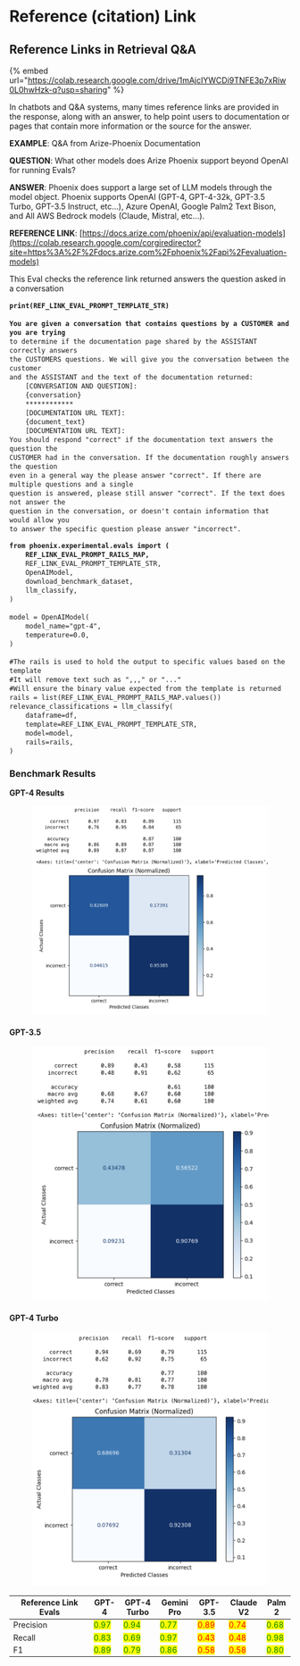 # Reference (citation) Link

## Reference Links in Retrieval Q\&A

{% embed url="https://colab.research.google.com/drive/1mAjcIYWCDi9TNFE3p7xRiw0L0hwHzk-q?usp=sharing" %}

In chatbots and Q\&A systems, many times reference links are provided in the response, along with an answer, to help point users to documentation or pages that contain more information or the source for the answer.

**EXAMPLE**: Q\&A from Arize-Phoenix Documentation

**QUESTION**: What other models does Arize Phoenix support beyond OpenAI for running Evals?

**ANSWER**: Phoenix does support a large set of LLM models through the model object. Phoenix supports OpenAI (GPT-4, GPT-4-32k, GPT-3.5 Turbo, GPT-3.5 Instruct, etc...), Azure OpenAI, Google Palm2 Text Bison, and All AWS Bedrock models (Claude, Mistral, etc...).

**REFERENCE LINK**: [https://docs.arize.com/phoenix/api/evaluation-models](https://colab.research.google.com/corgiredirector?site=https%3A%2F%2Fdocs.arize.com%2Fphoenix%2Fapi%2Fevaluation-models)

This Eval checks the reference link returned answers the question asked in a conversation

<pre class="language-python"><code class="lang-python"><strong>print(REF_LINK_EVAL_PROMPT_TEMPLATE_STR)
</strong><strong>
</strong><strong>You are given a conversation that contains questions by a CUSTOMER and you are trying
</strong>to determine if the documentation page shared by the ASSISTANT correctly answers
the CUSTOMERS questions. We will give you the conversation between the customer
and the ASSISTANT and the text of the documentation returned:
    [CONVERSATION AND QUESTION]:
    {conversation}
    ************
    [DOCUMENTATION URL TEXT]:
    {document_text}
    [DOCUMENTATION URL TEXT]:
You should respond "correct" if the documentation text answers the question the
CUSTOMER had in the conversation. If the documentation roughly answers the question
even in a general way the please answer "correct". If there are multiple questions and a single
question is answered, please still answer "correct". If the text does not answer the
question in the conversation, or doesn't contain information that would allow you
to answer the specific question please answer "incorrect".
</code></pre>

<pre class="language-python"><code class="lang-python"><strong>from phoenix.experimental.evals import (
</strong><strong>    REF_LINK_EVAL_PROMPT_RAILS_MAP,
</strong>    REF_LINK_EVAL_PROMPT_TEMPLATE_STR,
    OpenAIModel,
    download_benchmark_dataset,
    llm_classify,
)

model = OpenAIModel(
    model_name="gpt-4",
    temperature=0.0,
)

#The rails is used to hold the output to specific values based on the template
#It will remove text such as ",,," or "..."
#Will ensure the binary value expected from the template is returned
rails = list(REF_LINK_EVAL_PROMPT_RAILS_MAP.values())
relevance_classifications = llm_classify(
    dataframe=df,
    template=REF_LINK_EVAL_PROMPT_TEMPLATE_STR,
    model=model,
    rails=rails,
)
</code></pre>

### Benchmark Results

**GPT-4 Results**

<figure><img src="../../../.gitbook/assets/GPT-4 Ref Evals (3).png" alt=""><figcaption></figcaption></figure>

#### GPT-3.5&#x20;



<figure><img src="../../../.gitbook/assets/GPT-3.5 Ref Link (1).png" alt="" width="563"><figcaption></figcaption></figure>

#### GPT-4 Turbo



<figure><img src="../../../.gitbook/assets/GPT-4 Turbo Ref link.png" alt="" width="563"><figcaption></figcaption></figure>

<table><thead><tr><th width="130">Reference Link Evals</th><th>GPT-4</th><th>GPT-4 Turbo</th><th>Gemini Pro</th><th>GPT-3.5</th><th>Claude V2</th><th>Palm 2</th></tr></thead><tbody><tr><td>Precision</td><td><mark style="color:green;">0.97</mark></td><td><mark style="color:green;">0.94</mark></td><td><mark style="color:green;">0.77</mark></td><td><mark style="color:red;">0.89</mark></td><td><mark style="color:red;">0.74</mark></td><td><mark style="color:green;">0.68</mark></td></tr><tr><td>Recall</td><td><mark style="color:green;">0.83</mark></td><td><mark style="color:green;">0.69</mark></td><td><mark style="color:green;">0.97</mark></td><td><mark style="color:red;">0.43</mark></td><td><mark style="color:red;">0.48</mark></td><td><mark style="color:green;">0.98</mark></td></tr><tr><td>F1</td><td><mark style="color:green;">0.89</mark></td><td><mark style="color:green;">0.79</mark></td><td><mark style="color:green;">0.86</mark></td><td><mark style="color:red;">0.58</mark></td><td><mark style="color:red;">0.58</mark></td><td><mark style="color:green;">0.80</mark></td></tr></tbody></table>
